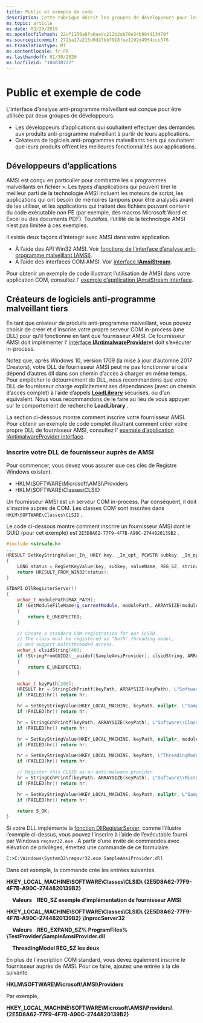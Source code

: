 ```yaml
---
title: Public et exemple de code
description: Cette rubrique décrit les groupes de développeurs pour lesquels l’interface d’analyse anti-programme malveillant est conçue.
ms.topic: article
ms.date: 03/20/2019
ms.openlocfilehash: 22cf1156a8fa0aedc212b2ab70e34b984d13470f
ms.sourcegitcommit: 272ba17a215d0d27bb7918fee1192d4954ccc576
ms.translationtype: MT
ms.contentlocale: fr-FR
ms.lasthandoff: 01/30/2020
ms.locfileid: "104030727"
---
```

# <a name="developer-audience-and-sample-code"></a>Public et exemple de code

L’interface d’analyse anti-programme malveillant est conçue pour être utilisée par deux groupes de développeurs.

- Les développeurs d’applications qui souhaitent effectuer des demandes aux produits anti-programme malveillant à partir de leurs applications.
- Créateurs de logiciels anti-programmes malveillants tiers qui souhaitent que leurs produits offrent les meilleures fonctionnalités aux applications.

## <a name="application-developers"></a>Développeurs d’applications

AMSI est conçu en particulier pour combattre les « programmes malveillants en fichier ». Les types d’applications qui peuvent tirer le meilleur parti de la technologie AMSI incluent les moteurs de script, les applications qui ont besoin de mémoires tampons pour être analysés avant de les utiliser, et les applications qui traitent des fichiers pouvant contenir du code exécutable non PE (par exemple, des macros Microsoft Word et Excel ou des documents PDF). Toutefois, l’utilité de la technologie AMSI n’est pas limitée à ces exemples.

Il existe deux façons d’interagir avec AMSI dans votre application.

- À l’aide des API Win32 AMSI. Voir [fonctions de l’interface d’analyse anti-programme malveillant (AMSI)](/windows/desktop/amsi/antimalware-scan-interface-functions).
- À l’aide des interfaces COM AMSI. Voir [interface **IAmsiStream**](/windows/desktop/api/amsi/nn-amsi-iamsistream).

Pour obtenir un exemple de code illustrant l’utilisation de AMSI dans votre application COM, consultez l' [exemple d’application IAmsiStream interface](https://github.com/Microsoft/Windows-classic-samples/tree/master/Samples/AmsiStream).

## <a name="third-party-creators-of-antimalware-products"></a>Créateurs de logiciels anti-programme malveillant tiers

En tant que créateur de produits anti-programme malveillant, vous pouvez choisir de créer et d’inscrire votre propre serveur COM in-process (une DLL) pour qu’il fonctionne en tant que fournisseur AMSI. Ce fournisseur AMSI doit implémenter l' [interface **IAntimalwareProvider**](/windows/desktop/api/amsi/nn-amsi-iantimalwareprovider)et doit s’exécuter in-process.

Notez que, après Windows 10, version 1709 (la mise à jour d’automne 2017 Creators), votre DLL de fournisseur AMSI peut ne pas fonctionner si cela dépend d’autres dll dans son chemin d’accès à charger en même temps. Pour empêcher le détournement de DLL, nous recommandons que votre DLL de fournisseur charge explicitement ses dépendances (avec un chemin d’accès complet) à l’aide d’appels [**LoadLibrary**](/windows/desktop/api/libloaderapi/nf-libloaderapi-loadlibraryw) sécurisés, ou d’un équivalent. Nous vous recommandons de le faire au lieu de vous appuyer sur le comportement de recherche **LoadLibrary** .

La section ci-dessous montre comment inscrire votre fournisseur AMSI. Pour obtenir un exemple de code complet illustrant comment créer votre propre DLL de fournisseur AMSI, consultez l' [exemple d’application IAntimalwareProvider interface](https://github.com/Microsoft/Windows-classic-samples/tree/master/Samples/AmsiProvider).

### <a name="register-your-provider-dll-with-amsi"></a>Inscrire votre DLL de fournisseur auprès de AMSI

Pour commencer, vous devez vous assurer que ces clés de Registre Windows existent.

- HKLM\SOFTWARE\Microsoft\AMSI\Providers
- HKLM\SOFTWARE\Classes\CLSID

Un fournisseur AMSI est un serveur COM in-process. Par conséquent, il doit s’inscrire auprès de COM. Les classes COM sont inscrites dans `HKLM\SOFTWARE\Classes\CLSID` .

Le code ci-dessous montre comment inscrire un fournisseur AMSI dont le GUID (pour cet exemple) est `2E5D8A62-77F9-4F7B-A90C-2744820139B2` .

```cpp
#include <strsafe.h>
...
HRESULT SetKeyStringValue(_In_ HKEY key, _In_opt_ PCWSTR subkey, _In_opt_ PCWSTR valueName, _In_ PCWSTR stringValue)
{
    LONG status = RegSetKeyValue(key, subkey, valueName, REG_SZ, stringValue, (wcslen(stringValue) + 1) * sizeof(wchar_t));
    return HRESULT_FROM_WIN32(status);
}

STDAPI DllRegisterServer()
{
    wchar_t modulePath[MAX_PATH];
    if (GetModuleFileName(g_currentModule, modulePath, ARRAYSIZE(modulePath)) >= ARRAYSIZE(modulePath))
    {
        return E_UNEXPECTED;
    }

    // Create a standard COM registration for our CLSID.
    // The class must be registered as "Both" threading model,
    // and support multithreaded access.
    wchar_t clsidString[40];
    if (StringFromGUID2(__uuidof(SampleAmsiProvider), clsidString, ARRAYSIZE(clsidString)) == 0)
    {
        return E_UNEXPECTED;
    }

    wchar_t keyPath[200];
    HRESULT hr = StringCchPrintf(keyPath, ARRAYSIZE(keyPath), L"Software\\Classes\\CLSID\\%ls", clsidString);
    if (FAILED(hr)) return hr;

    hr = SetKeyStringValue(HKEY_LOCAL_MACHINE, keyPath, nullptr, L"SampleAmsiProvider");
    if (FAILED(hr)) return hr;

    hr = StringCchPrintf(keyPath, ARRAYSIZE(keyPath), L"Software\\Classes\\CLSID\\%ls\\InProcServer32", clsidString);
    if (FAILED(hr)) return hr;

    hr = SetKeyStringValue(HKEY_LOCAL_MACHINE, keyPath, nullptr, modulePath);
    if (FAILED(hr)) return hr;

    hr = SetKeyStringValue(HKEY_LOCAL_MACHINE, keyPath, L"ThreadingModel", L"Both");
    if (FAILED(hr)) return hr;

    // Register this CLSID as an anti-malware provider.
    hr = StringCchPrintf(keyPath, ARRAYSIZE(keyPath), L"Software\\Microsoft\\AMSI\\Providers\\%ls", clsidString);
    if (FAILED(hr)) return hr;

    hr = SetKeyStringValue(HKEY_LOCAL_MACHINE, keyPath, nullptr, L"SampleAmsiProvider");
    if (FAILED(hr)) return hr;

    return S_OK;
}
```

Si votre DLL implémente la [fonction DllRegisterServer](/windows/desktop/api/olectl/nf-olectl-dllregisterserver), comme l’illustre l’exemple ci-dessus, vous pouvez l’inscrire à l’aide de l’exécutable fourni par Windows `regsvr32.exe` . À partir d’une invite de commandes avec élévation de privilèges, émettez une commande de ce formulaire.

```cmd
C:>C:\Windows\System32\regsvr32.exe SampleAmsiProvider.dll
```

Dans cet exemple, la commande crée les entrées suivantes.

**HKEY_LOCAL_MACHINE\SOFTWARE\Classes\CLSID\\ {2E5D8A62-77F9-4F7B-A90C-2744820139B2}**

&nbsp;&nbsp;&nbsp;&nbsp;**Valeurs    REG_SZ exemple d’implémentation de fournisseur AMSI**


**HKEY_LOCAL_MACHINE\SOFTWARE\Classes\CLSID\\ {2E5D8A62-77F9-4F7B-A90C-2744820139B2} \InprocServer32**

&nbsp;&nbsp;&nbsp;&nbsp;**Valeurs    REG_EXPAND_SZ% ProgramFiles% \TestProvider\SampleAmsiProvider.dll**

&nbsp;&nbsp;&nbsp;&nbsp;**ThreadingModel REG_SZ les deux**

En plus de l’inscription COM standard, vous devez également inscrire le fournisseur auprès de AMSI. Pour ce faire, ajoutez une entrée à la clé suivante.

**HKLM\SOFTWARE\Microsoft\AMSI\Providers**

Par exemple,

**HKEY_LOCAL_MACHINE\SOFTWARE\Microsoft\AMSI\Providers\\ {2E5D8A62-77F9-4F7B-A90C-2744820139B2}**
